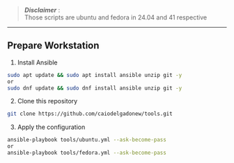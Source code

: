 > **_Disclaimer_** :  
> Those scripts are ubuntu and fedora in 24.04 and 41 respective
___

## Prepare Workstation

1. Install Ansible
```bash
sudo apt update && sudo apt install ansible unzip git -y
or
sudo dnf update && sudo dnf install ansible unzip git -y
```
2. Clone this repository
```bash
git clone https://github.com/caiodelgadonew/tools.git
```

3. Apply the configuration
```bash
ansible-playbook tools/ubuntu.yml --ask-become-pass
or
ansible-playbook tools/fedora.yml --ask-become-pass
